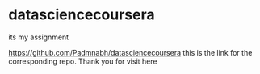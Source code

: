 # datasciencecoursera
its my assignment

https://github.com/Padmnabh/datasciencecoursera
this is the link for the corresponding repo. 
Thank you for visit here
